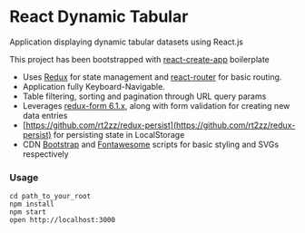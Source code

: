 React Dynamic Tabular
=====================

Application displaying dynamic tabular datasets using React.js

This project has been bootstrapped with [react-create-app](https://github.com/facebookincubator/create-react-app) boilerplate 

 - Uses [Redux](https://github.com/reactjs/redux) for state management and [react-router](https://github.com/ReactTraining/react-router) for basic routing.
 - Application fully Keyboard-Navigable.
 - Table filtering, sorting and pagination through URL query params
 - Leverages [redux-form 6.1.x](http://redux-form.com/6.1.0/), along with form validation for creating new data entries
 - [https://github.com/rt2zz/redux-persist](https://github.com/rt2zz/redux-persist) for persisting state in LocalStorage 
 - CDN [Bootstrap](http://getbootstrap.com/css/) and [Fontawesome](http://fontawesome.io/) scripts for basic styling and SVGs respectively

### Usage

```
cd path_to_your_root
npm install
npm start
open http://localhost:3000
```
